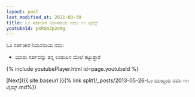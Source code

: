 ```yaml
---
layout: post
last_modified_at: 2021-03-30
title: ಓಂ ಸರ್ಪಚೀರ ನಿವಾಸನಾಯ ನಮಃ ೧೧ ಟೈಮ್ಸ್
youtubeId: pXRQmJp2oNg
---
```

 
 
 ಓಂ ಸರ್ಪಚೀರ ನಿವಾಸನಾಯ ನಮಃ  
 
 -  ಯಾರು ಸರ್ಪವನ್ನು ತನ್ನ ಉಡುಪಿನ ಮೇಲೆ ಕಟ್ಟುತ್ತಾರೆ 
 
  
 
  
 
 
 
 
 
 


{% include youtubePlayer.html id=page.youtubeId %}
 
[Next]({{ site.baseurl }}{% link  split1/_posts/2013-05-26-ಓಂ ಮುಖ್ಯಯ ನಮಃ ೧೧ ಟೈಮ್ಸ್.md%})
 
